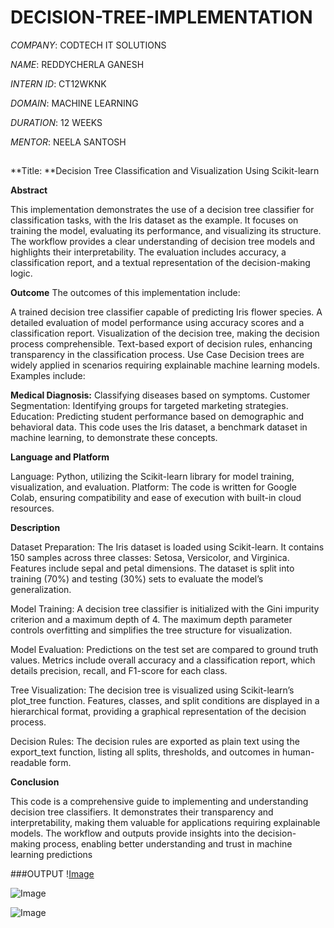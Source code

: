 # DECISION-TREE-IMPLEMENTATION

*COMPANY*: CODTECH IT SOLUTIONS

*NAME*: REDDYCHERLA GANESH

*INTERN ID*: CT12WKNK

*DOMAIN*: MACHINE LEARNING

*DURATION*: 12 WEEKS

*MENTOR*: NEELA SANTOSH

##
**Title: **Decision Tree Classification and Visualization Using Scikit-learn

**Abstract**

This implementation demonstrates the use of a decision tree classifier for classification tasks, with the Iris dataset as the example. It focuses on training the model, evaluating its performance, and visualizing its structure. The workflow provides a clear understanding of decision tree models and highlights their interpretability. The evaluation includes accuracy, a classification report, and a textual representation of the decision-making logic.

**Outcome**
The outcomes of this implementation include:

A trained decision tree classifier capable of predicting Iris flower species.
A detailed evaluation of model performance using accuracy scores and a classification report.
Visualization of the decision tree, making the decision process comprehensible.
Text-based export of decision rules, enhancing transparency in the classification process.
Use Case
Decision trees are widely applied in scenarios requiring explainable machine learning models. Examples include:

**Medical Diagnosis:** Classifying diseases based on symptoms.
Customer Segmentation: Identifying groups for targeted marketing strategies.
Education: Predicting student performance based on demographic and behavioral data.
This code uses the Iris dataset, a benchmark dataset in machine learning, to demonstrate these concepts.

**Language and Platform**

Language: Python, utilizing the Scikit-learn library for model training, visualization, and evaluation.
Platform: The code is written for Google Colab, ensuring compatibility and ease of execution with built-in cloud resources.

**Description**

Dataset Preparation: The Iris dataset is loaded using Scikit-learn. It contains 150 samples across three classes: Setosa, Versicolor, and Virginica. Features include sepal and petal dimensions. The dataset is split into training (70%) and testing (30%) sets to evaluate the model’s generalization.

Model Training: A decision tree classifier is initialized with the Gini impurity criterion and a maximum depth of 4. The maximum depth parameter controls overfitting and simplifies the tree structure for visualization.

Model Evaluation: Predictions on the test set are compared to ground truth values. Metrics include overall accuracy and a classification report, which details precision, recall, and F1-score for each class.

Tree Visualization: The decision tree is visualized using Scikit-learn’s plot_tree function. Features, classes, and split conditions are displayed in a hierarchical format, providing a graphical representation of the decision process.

Decision Rules: The decision rules are exported as plain text using the export_text function, listing all splits, thresholds, and outcomes in human-readable form.

**Conclusion**

This code is a comprehensive guide to implementing and understanding decision tree classifiers. It demonstrates their transparency and interpretability, making them valuable for applications requiring explainable models. The workflow and outputs provide insights into the decision-making process, enabling better understanding and trust in machine learning predictions

###OUTPUT
\![Image](https://github.com/user-attachments/assets/29b81216-be7a-45e8-84ad-f537c2b0eff9)

![Image](https://github.com/user-attachments/assets/367cc266-ff18-4b33-ab48-9f1cd506fd58)

![Image](https://github.com/user-attachments/assets/b20a9c3f-3afa-4f55-9cbc-3ebd591f03f7)
